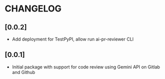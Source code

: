 # CHANGELOG

## [0.0.2]

- Add deployment for TestPyPI, allow run ai-pr-reviewer CLI

## [0.0.1]

- Initial package with support for code review using Gemini API on Gitlab and Github
